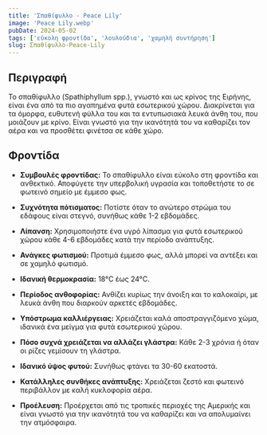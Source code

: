 ```yaml
---
title: 'Σπαθίφυλλο - Peace Lily'
image: 'Peace Lily.webp'
pubDate: 2024-05-02
tags: ['εύκολη φροντίδα', 'λουλούδια', 'χαμηλή συντήρηση']
slug: Σπαθίφυλλο-Peace-Lily
---
```


**Περιγραφή**
-------------
Το σπαθίφυλλο (Spathiphyllum spp.), γνωστό και ως κρίνος της Ειρήνης, είναι ένα από τα πιο αγαπημένα φυτά εσωτερικού χώρου. Διακρίνεται για τα όμορφα, ευθυτενή φύλλα του και τα εντυπωσιακά λευκά άνθη του, που μοιάζουν με κρίνο. Είναι γνωστό για την ικανότητά του να καθαρίζει τον αέρα και να προσθέτει φινέτσα σε κάθε χώρο.

**Φροντίδα**
------------

* **Συμβουλές φροντίδας:** 
  Το σπαθίφυλλο είναι εύκολο στη φροντίδα και ανθεκτικό. Αποφύγετε την υπερβολική υγρασία και τοποθετήστε το σε φωτεινό σημείο με έμμεσο φως.

* **Συχνότητα πότισματος:** 
  Ποτίστε όταν το ανώτερο στρώμα του εδάφους είναι στεγνό, συνήθως κάθε 1-2 εβδομάδες.

* **Λίπανση:** 
  Χρησιμοποιήστε ένα υγρό λίπασμα για φυτά εσωτερικού χώρου κάθε 4-6 εβδομάδες κατά την περίοδο ανάπτυξης.

* **Ανάγκες φωτισμού:** 
  Προτιμά έμμεσο φως, αλλά μπορεί να αντέξει και σε χαμηλό φωτισμό.

* **Ιδανική θερμοκρασία:** 
  18°C έως 24°C.

* **Περίοδος ανθοφορίας:**
  Ανθίζει κυρίως την άνοιξη και το καλοκαίρι, με λευκά άνθη που διαρκούν αρκετές εβδομάδες.

* **Υπόστρωμα καλλιέργειας:**
  Χρειάζεται καλά αποστραγγιζόμενο χώμα, ιδανικά ένα μείγμα για φυτά εσωτερικού χώρου.

* **Πόσο συχνά χρειάζεται να αλλάζει γλάστρα:** 
  Κάθε 2-3 χρόνια ή όταν οι ρίζες γεμίσουν τη γλάστρα.

* **Ιδανικό ύψος φυτού:** 
  Συνήθως φτάνει τα 30-60 εκατοστά.

* **Κατάλληλες συνθήκες ανάπτυξης:** 
  Χρειάζεται ζεστό και φωτεινό περιβάλλον με καλή κυκλοφορία αέρα.

* **Προέλευση:**
  Προέρχεται από τις τροπικές περιοχές της Αμερικής και είναι γνωστό για την ικανότητά του να καθαρίζει και να απολυμαίνει την ατμόσφαιρα.
